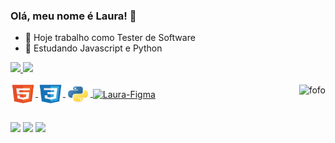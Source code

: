 ### Olá, meu nome é Laura! 👋


- 🔭 Hoje trabalho como Tester de Software
- 🌱 Estudando Javascript e Python

 <div>
  <a href="https://github.com/bertassilaura">
  <img height="150em" src="https://github-readme-stats.vercel.app/api?username=bertassilaura&show_icons=true&theme=dracula&include_all_commits=true&count_private=true"/>
  <img height="150em" src="https://github-readme-stats.vercel.app/api/top-langs/?username=bertassilaura&layout=compact&langs_count=7&theme=dracula"/>
</div>
  
 <div style="display: inline_block"><br>
  <img align="center" alt="Laura-HTML" height="30" width="40" src="https://raw.githubusercontent.com/devicons/devicon/master/icons/html5/html5-original.svg">
  <img align="center" alt="Laura-CSS" height="30" width="40" src="https://raw.githubusercontent.com/devicons/devicon/master/icons/css3/css3-original.svg">
  <img align="center" alt="Laura-Python" height="30" width="40" src="https://raw.githubusercontent.com/devicons/devicon/master/icons/python/python-original.svg">
  <img align="center" alt="Laura-Figma" height="30" width="40" src="https://cdn.jsdelivr.net/gh/devicons/devicon/icons/figma/figma-original.svg">
  <img align="right" height="150em" alt="fofo" src="https://share-cdn.picrew.me/shareImg/org/202108/338224_YuCzY5sZ.png">
  
</div>

  ##

<div>
  <a href="https://www.instagram.com/laura_bertassi/" target="_blank"><img src="https://img.shields.io/badge/-Instagram-%23E4405F?style=for-the-badge&logo=instagram&logoColor=white" target="_blank"></a>
  <a href = "mailto:bertassilaura@gmail.com"><img src="https://img.shields.io/badge/-Gmail-%23333?style=for-the-badge&logo=gmail&logoColor=white" target="_blank"></a>
  <a href="https://www.linkedin.com/in/laurabertassi/" target="_blank"><img src="https://img.shields.io/badge/-LinkedIn-%230077B5?style=for-the-badge&logo=linkedin&logoColor=white" target="_blank"></a> 
  
  
</div>

